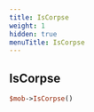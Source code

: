 ```yaml
---
title: IsCorpse
weight: 1
hidden: true
menuTitle: IsCorpse
---
```

## IsCorpse
```perl
$mob->IsCorpse()
```